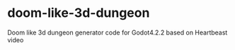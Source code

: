 # doom-like-3d-dungeon
Doom like 3d dungeon generator code for Godot4.2.2 based on Heartbeast video
